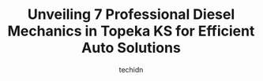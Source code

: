 ---
layout: ampstory
image: https://images.unsplash.com/photo-1617814076231-2c58846db944?ixlib=rb-4.0.3&ixid=MnwxMjA3fDB8MHxwaG90by1wYWdlfHx8fGVufDB8fHx8&auto=format&fit=crop&w=640&h=853&q=80
author: techidn
featured: false
description: Looking for reliable and skilled Diesel Mechanic in Topeka KS, USA? Your search ends here with the 7 best Diesel Mechanic in town. With their expertise and commitment to delivering exception
title: Unveiling 7 Professional Diesel Mechanics in Topeka KS for Efficient Auto Solutions
cover:
   title: Unveiling 7 Professional Diesel Mechanics in Topeka KS for Efficient Auto Solutions
   subtitle: Rickpate
   background: https://images.unsplash.com/photo-1617814076231-2c58846db944?ixlib=rb-4.0.3&ixid=MnwxMjA3fDB8MHxwaG90by1wYWdlfHx8fGVufDB8fHx8&auto=format&fit=crop&w=640&h=853&q=80

pages: 
 - layout: thirds
   top: <h1>#1 Crossroads Automotive</h1>
   bottom: "<p>I was able to get my vehicle in quickly.  The staff is friendly and helpful. We live out of town so it was good to find such a great place in Topeka. My car was looked th</p>"
   background: https://www.knot35.com/toplist/wp-content/uploads/2023/06/best-diesel-mechanic-1-in-topeka-ks-1685834752.png
   backgroundblur: true
 - layout: thirds
   top: <h1>#2 Shorey Automotive</h1>
   bottom: "<p>1432 NW Eugene St, Topeka, KS 66608, United States</p>"
   background: https://www.knot35.com/toplist/wp-content/uploads/2023/06/best-diesel-mechanic-2-in-topeka-ks-1685834753.jpeg
   cta:
      link: https://www.knot35.com/toplist/unveiling-7-professional-diesel-mechanics-in-topeka-ks-for-efficient-auto-solutions/
      text: Unveiling 7 Professional Diesel Mechanics in Topeka KS for Efficient Auto Solutions
 - layout: thirds
   top: <h1>#3 Performance Auto Care of Topeka, Inc</h1>
   bottom: "<p>5723 SW 21st St, Topeka, KS 66604, United States</p>"
   background: https://www.knot35.com/toplist/wp-content/uploads/2023/06/best-diesel-mechanic-3-in-topeka-ks-1685834754.jpeg
   cta:
      link: https://www.knot35.com/toplist/unveiling-7-professional-diesel-mechanics-in-topeka-ks-for-efficient-auto-solutions/
      text: Unveiling 7 Professional Diesel Mechanics in Topeka KS for Efficient Auto Solutions
 - layout: thirds
   top: <h1>#4 O Z Truck & Auto</h1>
   bottom: "<p>1640 NW Taylor St, Topeka, KS 66608, United States</p>"
   background: https://images.unsplash.com/photo-1609083590460-7b8cc0ca65f8?ixlib=rb-4.0.3&ixid=MnwxMjA3fDB8MHxwaG90by1wYWdlfHx8fGVufDB8fHx8&auto=format&fit=crop&w=640&h=853&q=80
   cta:
      link: https://www.knot35.com/toplist/unveiling-7-professional-diesel-mechanics-in-topeka-ks-for-efficient-auto-solutions/
      text: Unveiling 7 Professional Diesel Mechanics in Topeka KS for Efficient Auto Solutions
 - layout: thirds
   top: <h1>#5 Walts Auto Service Plus</h1>
   bottom: "<p>2201 SW 10th Ave, Topeka, KS 66604, United States</p>"
   background: https://images.unsplash.com/photo-1564951434112-64d74cc2a2d7?ixlib=rb-4.0.3&ixid=MnwxMjA3fDB8MHxwaG90by1wYWdlfHx8fGVufDB8fHx8&auto=format&fit=crop&w=640&h=853&q=80
   cta:
      link: https://www.knot35.com/toplist/unveiling-7-professional-diesel-mechanics-in-topeka-ks-for-efficient-auto-solutions/
      text: Unveiling 7 Professional Diesel Mechanics in Topeka KS for Efficient Auto Solutions
 - layout: thirds
   top: <h1>#6 Darrells Service</h1>
   bottom: "<p>4300 SW 21st St, Topeka, KS 66604, United States</p>"
   background: https://images.unsplash.com/photo-1524169358666-79f22534bc6e?ixlib=rb-4.0.3&ixid=MnwxMjA3fDB8MHxwaG90by1wYWdlfHx8fGVufDB8fHx8&auto=format&fit=crop&w=640&h=853&q=80
   cta:
      link: https://www.knot35.com/toplist/unveiling-7-professional-diesel-mechanics-in-topeka-ks-for-efficient-auto-solutions/
      text: Unveiling 7 Professional Diesel Mechanics in Topeka KS for Efficient Auto Solutions
 - layout: thirds
   top: <h1>#7 Ramsey Automotive</h1>
   bottom: "<p>2034 SE Hudson Blvd, Topeka, KS 66607, United States</p>"
   background: https://images.unsplash.com/photo-1533735380053-eb8d0759b24a?ixlib=rb-4.0.3&ixid=MnwxMjA3fDB8MHxwaG90by1wYWdlfHx8fGVufDB8fHx8&auto=format&fit=crop&w=640&h=853&q=80
   cta:
      link: https://www.knot35.com/toplist/unveiling-7-professional-diesel-mechanics-in-topeka-ks-for-efficient-auto-solutions/
      text: Unveiling 7 Professional Diesel Mechanics in Topeka KS for Efficient Auto Solutions
 - layout: thirds
   middle: Continue reading...
   background: https://images.unsplash.com/photo-1632260260864-caf7fde5ec36?ixlib=rb-4.0.3&ixid=MnwxMjA3fDB8MHxwaG90by1wYWdlfHx8fGVufDB8fHx8&auto=format&fit=crop&w=640&h=853&q=80
   cta:
      link: https://www.knot35.com/toplist/unveiling-7-professional-diesel-mechanics-in-topeka-ks-for-efficient-auto-solutions/
      text: Unveiling 7 Professional Diesel Mechanics in Topeka KS for Efficient Auto Solutions
      
---